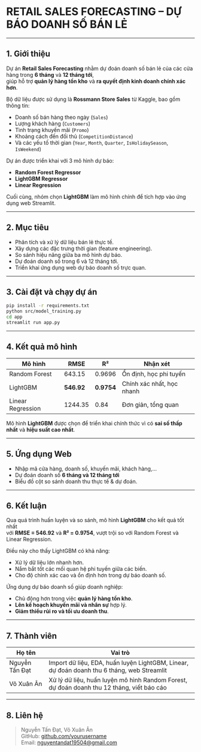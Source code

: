 # RETAIL SALES FORECASTING – DỰ BÁO DOANH SỐ BÁN LẺ 

---

## 1. Giới thiệu
Dự án **Retail Sales Forecasting** nhằm dự đoán doanh số bán lẻ của các cửa hàng trong **6 tháng** và **12 tháng tới**,  
giúp hỗ trợ **quản lý hàng tồn kho** và **ra quyết định kinh doanh chính xác hơn**.

Bộ dữ liệu được sử dụng là **Rossmann Store Sales** từ Kaggle, bao gồm thông tin:
- Doanh số bán hàng theo ngày (`Sales`)
- Lượng khách hàng (`Customers`)
- Tình trạng khuyến mãi (`Promo`)
- Khoảng cách đến đối thủ (`CompetitionDistance`)
- Và các yếu tố thời gian (`Year`, `Month`, `Quarter`, `IsHolidaySeason`, `IsWeekend`)

Dự án được triển khai với 3 mô hình dự báo:
- **Random Forest Regressor**
- **LightGBM Regressor**
- **Linear Regression**

Cuối cùng, nhóm chọn **LightGBM** làm mô hình chính để tích hợp vào ứng dụng web Streamlit.

---

## 2. Mục tiêu
- Phân tích và xử lý dữ liệu bán lẻ thực tế.  
- Xây dựng các đặc trưng thời gian (feature engineering).  
- So sánh hiệu năng giữa ba mô hình dự báo.  
- Dự đoán doanh số trong 6 và 12 tháng tới.  
- Triển khai ứng dụng web dự báo doanh số trực quan.  

---

## 3. Cài đặt và chạy dự án
```bash
pip install -r requirements.txt
python src/model_training.py
cd app
streamlit run app.py
```

---

## 4. Kết quả mô hình
| Mô hình | RMSE | R² | Nhận xét |
|----------|------|----|----------|
| Random Forest | 643.15 | 0.9696 | Ổn định, học phi tuyến |
| LightGBM | **546.92** | **0.9754** | Chính xác nhất, học nhanh |
| Linear Regression | 1244.35 | 0.84 | Đơn giản, tổng quan |

Mô hình **LightGBM** được chọn để triển khai chính thức vì có **sai số thấp nhất** và **hiệu suất cao nhất**.

---

## 5. Ứng dụng Web
- Nhập mã cửa hàng, doanh số, khuyến mãi, khách hàng,...  
- Dự đoán doanh số **6 tháng và 12 tháng tới**  
- Biểu đồ cột so sánh doanh thu thực tế & dự đoán.  

---

## 6. Kết luận
Qua quá trình huấn luyện và so sánh, mô hình **LightGBM** cho kết quả tốt nhất  
với **RMSE = 546.92** và **R² = 0.9754**, vượt trội so với Random Forest và Linear Regression.  

 Điều này cho thấy LightGBM có khả năng:
- Xử lý dữ liệu lớn nhanh hơn.  
- Nắm bắt tốt các mối quan hệ phi tuyến giữa các biến.  
- Cho độ chính xác cao và ổn định hơn trong dự báo doanh số.

Ứng dụng dự báo doanh số giúp doanh nghiệp:
- Chủ động hơn trong việc **quản lý hàng tồn kho**.  
- **Lên kế hoạch khuyến mãi và nhân sự** hợp lý.  
- **Giảm thiểu rủi ro và tối ưu doanh thu**.

---

## 7. Thành viên
| Họ tên | Vai trò |
|--------|----------|
| Nguyễn Tấn Đạt | Import dữ liệu, EDA, huấn luyện LightGBM, Linear, dự đoán doanh thu 6 tháng, web Streamlit |
| Võ Xuân Ân | Xử lý dữ liệu, huấn luyện mô hình Random Forest, dự đoán doanh thu 12 tháng, viết báo cáo |

---

## 8. Liên hệ
> Nguyễn Tấn Đạt, Võ Xuân Ân  
> GitHub: [github.com/yourusername](https://github.com/diaity)  
> Email: nguyentandat19504@gmail.com
